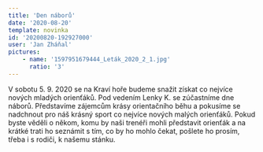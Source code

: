 ```yaml
---
title: 'Den náborů'
date: '2020-08-20'
template: novinka
id: '20200820-192927000'
user: 'Jan Zháňal'
pictures:
    - name: '1597951679444_Leták_2020_2_1.jpg'
      ratio: '3'
---
```

V sobotu 5. 9. 2020 se na Kraví hoře budeme snažit získat co nejvíce nových mladých orienťáků. Pod vedením Lenky K. se zúčastníme dne náborů. Představíme zájemcům krásy orientačního běhu a pokusíme se nadchnout pro náš krásný sport co nejvíce nových malých orienťáků. Pokud byste věděli o někom, komu by naši trenéři mohli představit orienťák a na krátké trati ho seznámit s tím, co by ho mohlo čekat, pošlete ho prosím, třeba i s rodiči, k našemu stánku.
